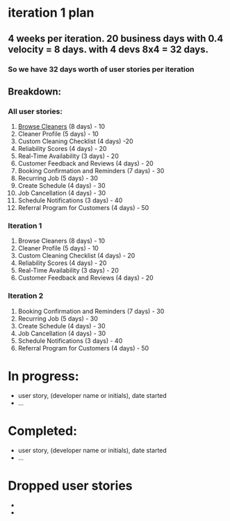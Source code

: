 # iteration 1 plan

## 4 weeks per iteration. 20 business days with 0.4 velocity = 8 days. with 4 devs 8x4 = 32 days. 
### So we have 32 days worth of user stories per iteration

## Breakdown:
### All user stories:
1. [Browse Cleaners](/user_stories/user_story_browse_cleaners.md) (8 days) - 10
2. Cleaner Profile (5 days) - 10
3. Custom Cleaning Checklist (4 days) -20
4. Reliability Scores (4 days) - 20
5. Real-Time Availability (3 days) - 20
6. Customer Feedback and Reviews (4 days) - 20
7. Booking Confirmation and Reminders (7 days) - 30
8. Recurring Job (5 days) - 30
9. Create Schedule (4 days) - 30
10. Job Cancellation (4 days) - 30
11. Schedule Notifications (3 days) - 40
12. Referral Program for Customers (4 days) - 50
   
### Iteration 1
1. Browse Cleaners (8 days) - 10
2. Cleaner Profile (5 days) - 10
3. Custom Cleaning Checklist (4 days) - 20
4. Reliability Scores (4 days) - 20
5. Real-Time Availability (3 days) - 20
6. Customer Feedback and Reviews (4 days) - 20

### Iteration 2
1. Booking Confirmation and Reminders (7 days) - 30
2. Recurring Job (5 days) - 30
3. Create Schedule (4 days) - 30
4. Job Cancellation (4 days) - 30
5. Schedule Notifications (3 days) - 40
6. Referral Program for Customers (4 days) - 50

# In progress:
* user story, (developer name or initials), date started
* ...

# Completed:
* user story, (developer name or initials), date started
* ...

# Dropped user stories
*
*
